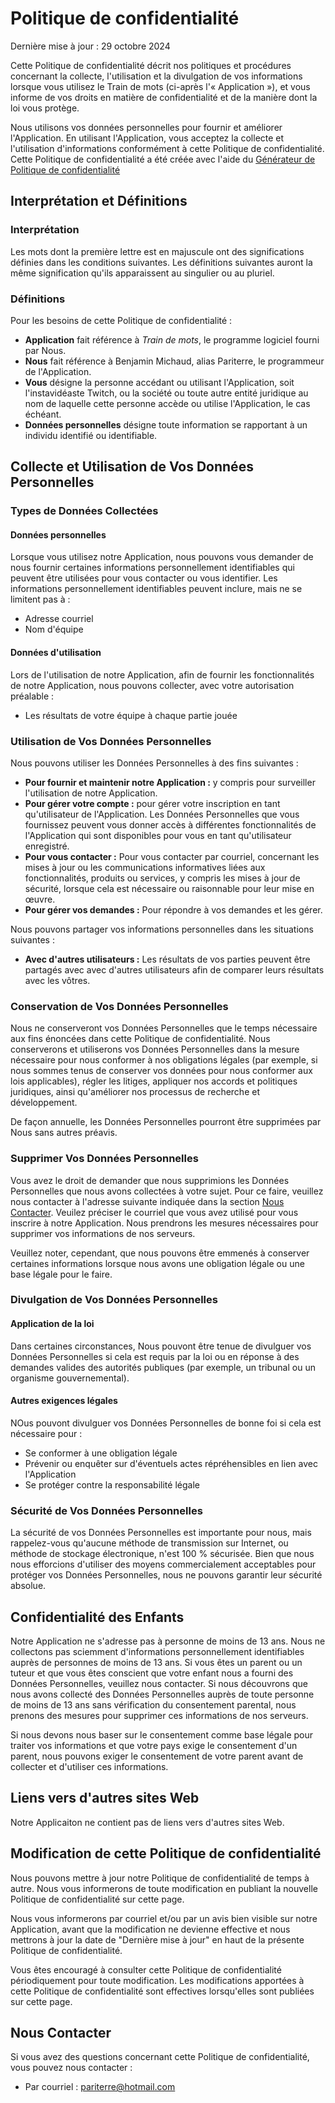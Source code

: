 # Politique de confidentialité
Dernière mise à jour : 29 octobre 2024

Cette Politique de confidentialité décrit nos politiques et procédures concernant la collecte, l'utilisation et la divulgation de vos informations lorsque vous utilisez le Train de mots (ci-après l'« Application »), et vous informe de vos droits en matière de confidentialité et de la manière dont la loi vous protège.

Nous utilisons vos données personnelles pour fournir et améliorer l'Application. En utilisant l'Application, vous acceptez la collecte et l'utilisation d'informations conformément à cette Politique de confidentialité. Cette Politique de confidentialité a été créée avec l'aide du [Générateur de Politique de confidentialité](https://www.privacypolicies.com/privacy-policy-generator/)


## Interprétation et Définitions

### Interprétation

Les mots dont la première lettre est en majuscule ont des significations définies dans les conditions suivantes. Les définitions suivantes auront la même signification qu'ils apparaissent au singulier ou au pluriel.

### Définitions

Pour les besoins de cette Politique de confidentialité :

- **Application** fait référence à *Train de mots*, le programme logiciel fourni par Nous.
- **Nous** fait référence à Benjamin Michaud, alias Pariterre, le programmeur de l'Application.
- **Vous** désigne la personne accédant ou utilisant l'Application, soit l'instavidéaste Twitch, ou la société ou toute autre entité juridique au nom de laquelle cette personne accède ou utilise l'Application, le cas échéant.
- **Données personnelles** désigne toute information se rapportant à un individu identifié ou identifiable.

## Collecte et Utilisation de Vos Données Personnelles

### Types de Données Collectées

#### Données personnelles

Lorsque vous utilisez notre Application, nous pouvons vous demander de nous fournir certaines informations personnellement identifiables qui peuvent être utilisées pour vous contacter ou vous identifier. Les informations personnellement identifiables peuvent inclure, mais ne se limitent pas à :

- Adresse courriel
- Nom d'équipe

#### Données d'utilisation

Lors de l'utilisation de notre Application, afin de fournir les fonctionnalités de notre Application, nous pouvons collecter, avec votre autorisation préalable :

- Les résultats de votre équipe à chaque partie jouée


### Utilisation de Vos Données Personnelles
Nous pouvons utiliser les Données Personnelles à des fins suivantes :

- **Pour fournir et maintenir notre Application :** y compris pour surveiller l'utilisation de notre Application.
- **Pour gérer votre compte :** pour gérer votre inscription en tant qu'utilisateur de l'Application. Les Données Personnelles que vous fournissez peuvent vous donner accès à différentes fonctionnalités de l'Application qui sont disponibles pour vous en tant qu'utilisateur enregistré.
- **Pour vous contacter :** Pour vous contacter par courriel, concernant les mises à jour ou les communications informatives liées aux fonctionnalités, produits ou services, y compris les mises à jour de sécurité, lorsque cela est nécessaire ou raisonnable pour leur mise en œuvre.
- **Pour gérer vos demandes :** Pour répondre à vos demandes et les gérer.

Nous pouvons partager vos informations personnelles dans les situations suivantes :

- **Avec d'autres utilisateurs :** Les résultats de vos parties peuvent être partagés avec avec d'autres utilisateurs afin de comparer leurs résultats avec les vôtres.

### Conservation de Vos Données Personnelles

Nous ne conserveront vos Données Personnelles que le temps nécessaire aux fins énoncées dans cette Politique de confidentialité. Nous conserverons et utiliserons vos Données Personnelles dans la mesure nécessaire pour nous conformer à nos obligations légales (par exemple, si nous sommes tenus de conserver vos données pour nous conformer aux lois applicables), régler les litiges, appliquer nos accords et politiques juridiques, ainsi qu'améliorer nos processus de recherche et développement.

De façon annuelle, les Données Personnelles pourront être supprimées par Nous sans autres préavis.

### Supprimer Vos Données Personnelles

Vous avez le droit de demander que nous supprimions les Données Personnelles que nous avons collectées à votre sujet. Pour ce faire, veuillez nous contacter à l'adresse suivante indiquée dans la section [Nous Contacter](#nous-contacter). Veuilez préciser le courriel que vous avez utilisé pour vous inscrire à notre Application. Nous prendrons les mesures nécessaires pour supprimer vos informations de nos serveurs.

Veuillez noter, cependant, que nous pouvons être emmenés à conserver certaines informations lorsque nous avons une obligation légale ou une base légale pour le faire.

### Divulgation de Vos Données Personnelles

#### Application de la loi

Dans certaines circonstances, Nous pouvont être tenue de divulguer vos Données Personnelles si cela est requis par la loi ou en réponse à des demandes valides des autorités publiques (par exemple, un tribunal ou un organisme gouvernemental).

#### Autres exigences légales

NOus pouvont divulguer vos Données Personnelles de bonne foi si cela est nécessaire pour :

- Se conformer à une obligation légale
- Prévenir ou enquêter sur d'éventuels actes répréhensibles en lien avec l'Application
- Se protéger contre la responsabilité légale


### Sécurité de Vos Données Personnelles

La sécurité de vos Données Personnelles est importante pour nous, mais rappelez-vous qu'aucune méthode de transmission sur Internet, ou méthode de stockage électronique, n'est 100 % sécurisée. Bien que nous nous efforcions d'utiliser des moyens commercialement acceptables pour protéger vos Données Personnelles, nous ne pouvons garantir leur sécurité absolue.

## Confidentialité des Enfants

Notre Application ne s'adresse pas à personne de moins de 13 ans. Nous ne collectons pas sciemment d'informations personnellement identifiables auprès de personnes de moins de 13 ans. Si vous êtes un parent ou un tuteur et que vous êtes conscient que votre enfant nous a fourni des Données Personnelles, veuillez nous contacter. Si nous découvrons que nous avons collecté des Données Personnelles auprès de toute personne de moins de 13 ans sans vérification du consentement parental, nous prenons des mesures pour supprimer ces informations de nos serveurs.

Si nous devons nous baser sur le consentement comme base légale pour traiter vos informations et que votre pays exige le consentement d'un parent, nous pouvons exiger le consentement de votre parent avant de collecter et d'utiliser ces informations.

## Liens vers d'autres sites Web

Notre Applicaiton ne contient pas de liens vers d'autres sites Web. 

## Modification de cette Politique de confidentialité

Nous pouvons mettre à jour notre Politique de confidentialité de temps à autre. Nous vous informerons de toute modification en publiant la nouvelle Politique de confidentialité sur cette page.

Nous vous informerons par courriel et/ou par un avis bien visible sur notre Application, avant que la modification ne devienne effective et nous mettrons à jour la date de "Dernière mise à jour" en haut de la présente Politique de confidentialité.

Vous êtes encouragé à consulter cette Politique de confidentialité périodiquement pour toute modification. Les modifications apportées à cette Politique de confidentialité sont effectives lorsqu'elles sont publiées sur cette page.

## Nous Contacter
Si vous avez des questions concernant cette Politique de confidentialité, vous pouvez nous contacter :

- Par courriel : pariterre@hotmail.com
